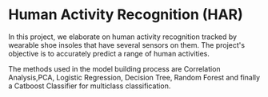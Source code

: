# Human Activity Recognition (HAR)

In this project, we elaborate on human activity recognition tracked by wearable shoe insoles that have several sensors on them. 
The project's objective is to accurately predict a range of human activities.


The methods used in the model building process are Correlation Analysis,PCA, Logistic Regression, Decision Tree, Random Forest and finally a Catboost Classifier for multiclass classification. 
